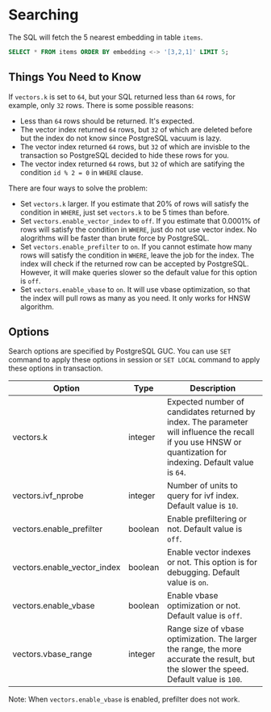 # Searching

The SQL will fetch the $5$ nearest embedding in table `items`.

```sql
SELECT * FROM items ORDER BY embedding <-> '[3,2,1]' LIMIT 5;
```

## Things You Need to Know

If `vectors.k` is set to `64`, but your SQL returned less than `64` rows, for example, only `32` rows. There is some possible reasons:

* Less than `64` rows should be returned. It's expected.
* The vector index returned `64` rows, but `32` of which are deleted before but the index do not know since PostgreSQL vacuum is lazy.
* The vector index returned `64` rows, but `32` of which are invisble to the transaction so PostgreSQL decided to hide these rows for you.
* The vector index returned `64` rows, but `32` of which are satifying the condition `id % 2 = 0` in `WHERE` clause.

There are four ways to solve the problem:

* Set `vectors.k` larger. If you estimate that 20% of rows will satisfy the condition in `WHERE`, just set `vectors.k` to be 5 times than before.
* Set `vectors.enable_vector_index` to `off`. If you estimate that 0.0001% of rows will satisfy the condition in `WHERE`, just do not use vector index. No alogrithms will be faster than brute force by PostgreSQL.
* Set `vectors.enable_prefilter` to `on`. If you cannot estimate how many rows will satisfy the condition in `WHERE`, leave the job for the index. The index will check if the returned row can be accepted by PostgreSQL. However, it will make queries slower so the default value for this option is `off`.
* Set `vectors.enable_vbase` to `on`. It will use vbase optimization, so that the index will pull rows as many as you need. It only works for HNSW algorithm.

## Options

Search options are specified by PostgreSQL GUC. You can use `SET` command to apply these options in session or `SET LOCAL` command to apply these options in transaction.

| Option                      | Type    | Description                                                                                                                                                   |
| --------------------------- | ------- | ------------------------------------------------------------------------------------------------------------------------------------------------------------- |
| vectors.k                   | integer | Expected number of candidates returned by index. The parameter will influence the recall if you use HNSW or quantization for indexing. Default value is `64`. |
| vectors.ivf_nprobe          | integer | Number of units to query for ivf index. Default value is `10`.  |
| vectors.enable_prefilter    | boolean | Enable prefiltering or not. Default value is `off`.                                                                                                           |
| vectors.enable_vector_index | boolean | Enable vector indexes or not. This option is for debugging. Default value is `on`.                                                                            |
| vectors.enable_vbase        | boolean | Enable vbase optimization or not. Default value is `off`.                                                                                                     |
| vectors.vbase_range         | integer | Range size of vbase optimization. The larger the range, the more accurate the result, but the slower the speed. Default value is `100`.                       |

Note: When `vectors.enable_vbase` is enabled, prefilter does not work.
